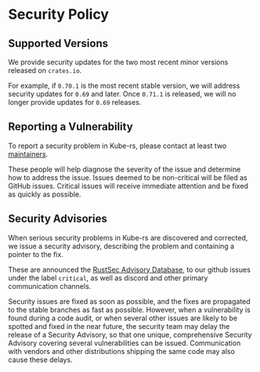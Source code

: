 # Security Policy

## Supported Versions

We provide security updates for the two most recent minor versions released on `crates.io`.

For example, if `0.70.1` is the most recent stable version, we will address security updates for `0.69` and later.
Once `0.71.1` is released, we will no longer provide updates for `0.69` releases.

## Reporting a Vulnerability

To report a security problem in Kube-rs, please contact at least two [maintainers](https://github.com/kube-rs/.github/blob/main/maintainers.md).

These people will help diagnose the severity of the issue and determine how to address the issue.
Issues deemed to be non-critical will be filed as GitHub issues.
Critical issues will receive immediate attention and be fixed as quickly as possible.

## Security Advisories

When serious security problems in Kube-rs are discovered and corrected, we issue a security advisory, describing the problem and containing a pointer to the fix.

These are announced the [RustSec Advisory Database](https://github.com/rustsec/advisory-db), to our github issues under the label `critical`, as well as discord and other primary communication channels.

Security issues are fixed as soon as possible, and the fixes are propagated to the stable branches as fast as possible. However, when a vulnerability is found during a code audit, or when several other issues are likely to be spotted and fixed in the near future, the security team may delay the release of a Security Advisory, so that one unique, comprehensive Security Advisory covering several vulnerabilities can be issued.
Communication with vendors and other distributions shipping the same code may also cause these delays.
